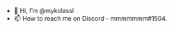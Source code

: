 - 👋 Hi, I’m @mykolassl
- 📫 How to reach me on Discord - mmmmmmm#1504.

<!---
mykolassl/mykolassl is a ✨ special ✨ repository because its `README.md` (this file) appears on your GitHub profile.
You can click the Preview link to take a look at your changes.
--->
